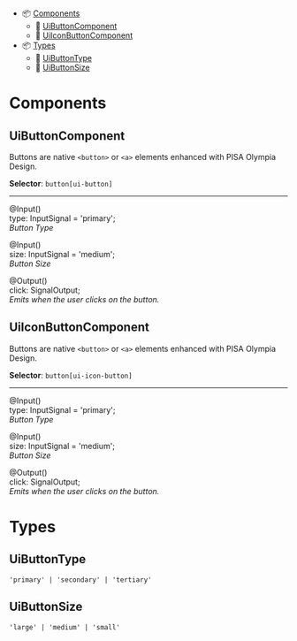 - 📦 [Components](#components)
  - 📂 [UiButtonComponent](#uibuttoncomponent)
  - 📂 [UiIconButtonComponent](#uiiconbuttoncomponent)
- 📦 [Types](#types)
  - 📂 [UiButtonType](#uibuttontype)
  - 📂 [UiButtonSize](#uibuttonsize)

# Components

## UiButtonComponent

Buttons are native `<button>` or `<a>` elements enhanced with PISA Olympia Design.

**Selector**: `button[ui-button]`

---

@Input()\
type: InputSignal<UiButtonType> = 'primary';\
*Button Type*

@Input()\
size: InputSignal<UiButtonSize> = 'medium';\
*Button Size*

@Output()\
click: SignalOutput<MouseEvent>;\
*Emits when the user clicks on the button.*

## UiIconButtonComponent

Buttons are native `<button>` or `<a>` elements enhanced with PISA Olympia Design.

**Selector**: `button[ui-icon-button]`

---

@Input()\
type: InputSignal<UiButtonType> = 'primary';\
*Button Type*

@Input()\
size: InputSignal<UiButtonSize> = 'medium';\
*Button Size*

@Output()\
click: SignalOutput<MouseEvent>;\
*Emits when the user clicks on the button.*

# Types

## UiButtonType

`'primary' | 'secondary' | 'tertiary'`

## UiButtonSize

`'large' | 'medium' | 'small'`

